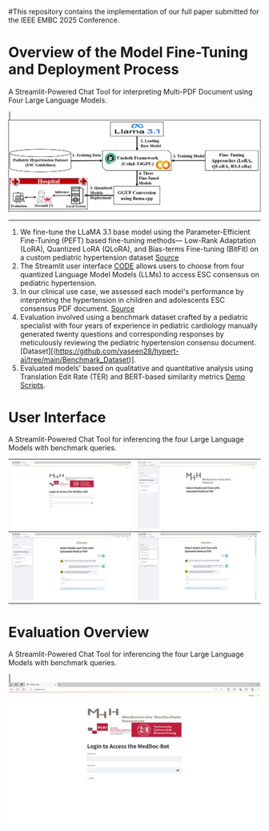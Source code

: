 #This repository contains the implementation of our full paper submitted for the IEEE EMBC 2025 Conference.

# Overview of the Model Fine-Tuning and Deployment Process

A Streamlit-Powered Chat Tool for interpreting Multi-PDF Document using Four Large Language Models.

|![Image1](https://github.com/yaseen28/hypert-ai/blob/main/Screenshots/Overview.png?raw=true)

------------------------------------------------------------------------------
1. We fine-tune the LLaMA 3.1 base model using the Parameter-Efficient Fine-Tuning (PEFT) based fine-tuning methods— Low-Rank Adaptation (LoRA), Quantized LoRA (QLoRA), and Bias-terms Fine-tuning (BitFit) on a custom pediatric hypertension dataset [Source](https://github.com/yaseen28/hypert-ai/tree/main/Dataset)
2. The Streamlit user interface [CODE](https://github.com/yaseen28/hypert-ai/blob/main/streamlit_UI.py) allows users to choose from four quantized Language Model Models (LLMs) to access ESC consensus on pediatric hypertension.
4. In our clinical use case, we assessed each model's performance by interpreting the hypertension in children and adolescents ESC consensus PDF document. [Source](https://academic.oup.com/eurheartj/article/43/35/3290/6633855)<br/>
3. Evaluation involved using a benchmark dataset crafted by a pediatric specialist with four years of experience in pediatric cardiology manually generated twenty questions and corresponding responses by meticulously reviewing the pediatric hypertension consensu document.  [Dataset][(https://github.com/yaseen28/hypert-ai/tree/main/Benchmark_Dataset)].
4. Evaluated models' based on qualitative and quantitative analysis using Translation Edit Rate (TER) and BERT-based similarity metrics [Demo Scripts](https://github.com/yaseen28/).

# User Interface

A Streamlit-Powered Chat Tool for inferencing the four Large Language Models with benchmark queries.

|![Image1](https://github.com/yaseen28/MedDoc-Bot/blob/main/UI_ScreenShot/Slide1.PNG?raw=true) | ![Image2](https://github.com/yaseen28/MedDoc-Bot/blob/main/UI_ScreenShot/Slide2.PNG?raw=true) |
|:---:|:---:|
|![Image1](https://github.com/yaseen28/MedDoc-Bot/blob/main/UI_ScreenShot/Slide3.PNG?raw=true) | ![Image2](https://github.com/yaseen28/MedDoc-Bot/blob/main/UI_ScreenShot/Slide4.PNG?raw=true) |

# Evaluation Overview

A Streamlit-Powered Chat Tool for inferencing the four Large Language Models with benchmark queries.

|![Image1](https://github.com/yaseen28/MedDoc-Bot/blob/main/UI_ScreenShot/Slide1.PNG?raw=true)

